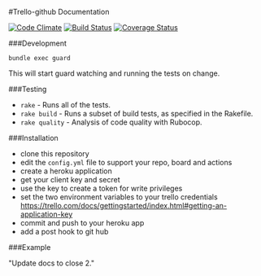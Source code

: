 #Trello-github Documentation

[![Code Climate](https://codeclimate.com/github/jasonrobertfox/trello-github.png)](https://codeclimate.com/github/jasonrobertfox/trello-github) [![Build Status](https://travis-ci.org/jasonrobertfox/trello-github.svg?branch=develop)](https://travis-ci.org/jasonrobertfox/trello-github) [![Coverage Status](https://coveralls.io/repos/jasonrobertfox/trello-github/badge.png?branch=develop)](https://coveralls.io/r/jasonrobertfox/trello-github?branch=develop)

###Development

    bundle exec guard

This will start guard watching and running the tests on change.

###Testing

- `rake` - Runs all of the tests.
- `rake build` - Runs a subset of build tests, as specified in the Rakefile.
- `rake quality` - Analysis of code quality with Rubocop.

###Installation

- clone this repository
- edit the `config.yml` file to support your repo, board and actions
- create a heroku application
- get your client key and secret
- use the key to create a token for write privileges
- set the two environment variables to your trello credentials https://trello.com/docs/gettingstarted/index.html#getting-an-application-key
- commit and push to your heroku app
- add a post hook to git hub


###Example

"Update docs to close 2."
